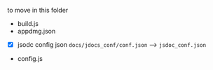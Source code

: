 to move in this folder 

- build.js 
- appdmg.json 
-[x] jsodc config json `docs/jdocs_conf/conf.json` --> `jsdoc_conf.json`
- config.js 